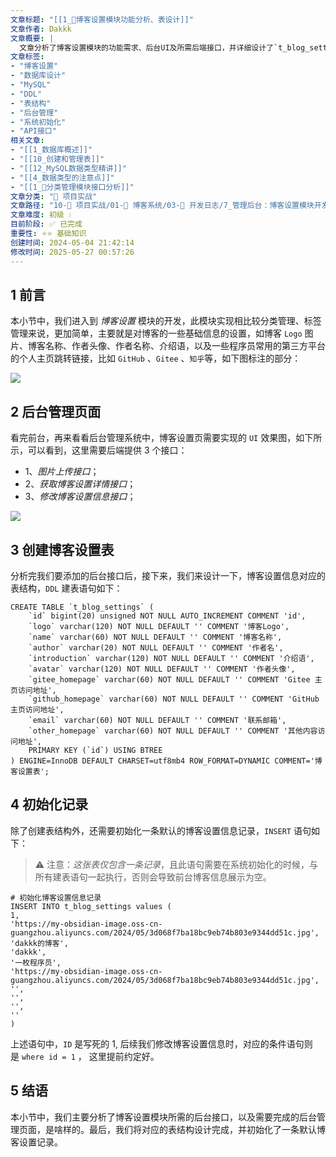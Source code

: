 ```yaml
---
文章标题: "[[1_📕博客设置模块功能分析、表设计]]" 
文章作者: Dakkk
文章概要: |
  文章分析了博客设置模块的功能需求、后台UI及所需后端接口，并详细设计了`t_blog_settings`数据库表结构。它展示了MySQL `CREATE TABLE` DDL语句和数据初始化`INSERT`语句，用于存储博客名称、Logo、作者信息及社交链接等基础配置。
文章标签:
- "博客设置"
- "数据库设计"
- "MySQL"
- "DDL"
- "表结构"
- "后台管理"
- "系统初始化"
- "API接口"
相关文章:
- "[[1_数据库概述]]"
- "[[10_创建和管理表]]"
- "[[12_MySQL数据类型精讲]]"
- "[[4_数据类型的注意点]]"
- "[[1_📕分类管理模块接口分析]]"
文章分类: "🚀 项目实战"
文章路径: "10-🚀 项目实战/01-📝 博客系统/03-📝 开发日志/7_管理后台：博客设置模块开发/1_📕博客设置模块功能分析、表设计.md"
文章难度: 初级 💧
目前阶段: ✅ 已完成
重要性: ⭐⭐ 基础知识
创建时间: 2024-05-04 21:42:14
修改时间: 2025-05-27 00:57:26
---
```


## 1 前言

本小节中，我们进入到 _博客设置_ 模块的开发，此模块实现相比较分类管理、标签管理来说，更加简单，主要就是对博客的一些基础信息的设置，如博客 `Logo` 图片、博客名称、作者头像、作者名称、介绍语，以及一些程序员常用的第三方平台的个人主页跳转链接，比如 `GitHub` 、`Gitee` 、`知乎`等，如下图标注的部分：

![](https://img.quanxiaoha.com/quanxiaoha/169648024387078)

## 2 后台管理页面

看完前台，再来看看后台管理系统中，博客设置页需要实现的 `UI` 效果图，如下所示，可以看到，这里需要后端提供 3 个接口：

- 1、_图片上传接口_；
- 2、_获取博客设置详情接口_；
- 3、_修改博客设置信息接口_；

![](https://img.quanxiaoha.com/quanxiaoha/169651335857198)

## 3 创建博客设置表

分析完我们要添加的后台接口后，接下来，我们来设计一下，博客设置信息对应的表结构，`DDL` 建表语句如下：

```mysql
CREATE TABLE `t_blog_settings` (  
    `id` bigint(20) unsigned NOT NULL AUTO_INCREMENT COMMENT 'id',  
    `logo` varchar(120) NOT NULL DEFAULT '' COMMENT '博客Logo',  
    `name` varchar(60) NOT NULL DEFAULT '' COMMENT '博客名称',  
    `author` varchar(20) NOT NULL DEFAULT '' COMMENT '作者名',  
    `introduction` varchar(120) NOT NULL DEFAULT '' COMMENT '介绍语',  
    `avatar` varchar(120) NOT NULL DEFAULT '' COMMENT '作者头像',  
    `gitee_homepage` varchar(60) NOT NULL DEFAULT '' COMMENT 'Gitee 主页访问地址',  
    `github_homepage` varchar(60) NOT NULL DEFAULT '' COMMENT 'GitHub 主页访问地址',  
    `email` varchar(60) NOT NULL DEFAULT '' COMMENT '联系邮箱',  
    `other_homepage` varchar(60) NOT NULL DEFAULT '' COMMENT '其他内容访问地址',  
    PRIMARY KEY (`id`) USING BTREE  
) ENGINE=InnoDB DEFAULT CHARSET=utf8mb4 ROW_FORMAT=DYNAMIC COMMENT='博客设置表';
```

## 4 初始化记录

除了创建表结构外，还需要初始化一条默认的博客设置信息记录，`INSERT` 语句如下：

> ⚠️ 注意：_这张表仅包含一条记录_，且此语句需要在系统初始化的时候，与所有建表语句一起执行，否则会导致前台博客信息展示为空。

```mysql
# 初始化博客设置信息记录
INSERT INTO t_blog_settings values (  
1,  
'https://my-obsidian-image.oss-cn-guangzhou.aliyuncs.com/2024/05/3d068f7ba18bc9eb74b803e9344dd51c.jpg',  
'dakkk的博客',  
'dakkk',  
'一枚程序员',  
'https://my-obsidian-image.oss-cn-guangzhou.aliyuncs.com/2024/05/3d068f7ba18bc9eb74b803e9344dd51c.jpg', 
'',  
'',  
'',  
''  
)
```

上述语句中，`ID` 是写死的 1, 后续我们修改博客设置信息时，对应的条件语句则是 `where id = 1` ， 这里提前约定好。

## 5 结语

本小节中，我们主要分析了博客设置模块所需的后台接口，以及需要完成的后台管理页面，是啥样的。最后，我们将对应的表结构设计完成，并初始化了一条默认博客设置记录。